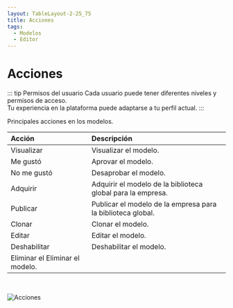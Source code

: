 ```yaml
---
layout: TableLayout-2-25_75
title: Acciones
tags:
  - Modelos
  - Editor
---
```

# Acciones

::: tip Permisos del usuario
Cada usuario puede tener diferentes niveles y permisos de acceso.<br>
Tu experiencia en la plataforma puede adaptarse a tu perfil actual.
:::

Principales acciones en los modelos.

| Acción | Descripción |
| :--- | :--- |
| Visualizar | Visualizar el modelo. |
| Me gustó | Aprovar el modelo. |
| No me gustó | Desaprobar el modelo. |
| Adquirir | Adquirir el modelo de la biblioteca global para la empresa. |
| Publicar | Publicar el modelo de la empresa para la biblioteca global. |
| Clonar | Clonar el modelo. |
| Editar | Editar el modelo. |
| Deshabilitar | Deshabilitar el modelo. |
| Eliminar el Eliminar el modelo. |
<br>

   ![Acciones](https://cdn.phishx.io/phishx-docs/images/phishx_templates_actions_01.webp)
